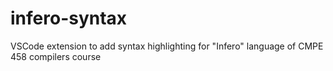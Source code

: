 # infero-syntax

VSCode extension to add syntax highlighting for "Infero" language of CMPE 458 compilers course
